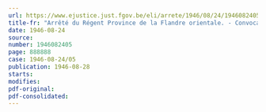 ```yaml
---
url: https://www.ejustice.just.fgov.be/eli/arrete/1946/08/24/1946082405/justel
title-fr: "Arrêté du Régent Province de la Flandre orientale. - Convocation du conseil provincial"
date: 1946-08-24
source:
number: 1946082405
page: 888888
case: 1946-08-24/05
publication: 1946-08-28
starts:
modifies:
pdf-original:
pdf-consolidated:
---
```


